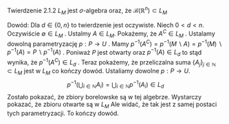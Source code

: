 Twierdzenie 2.1.2
$L_M$ jest $\sigma$-algebra oraz, że $\mathcal{B}(\mathbb{R}^n) \subset L_M$ 

Dowód:
Dla $d \in \{0, n\}$ to twierdzenie jest oczywiste. Niech $0 < d < n$. Oczywiście $\emptyset \in L_M$ . Ustalmy $A \in L_M$. 
Pokażemy, że $A^C \in L_M$ . Ustalamy dowolną parametryzację $p: P \rightarrow U$ . Mamy $p^{-1}(A^C) = p^{-1}(M \backslash A) = p^{-1}(M) \backslash p^{-1}(A) = P \backslash p^{-1}(A)$ . Poniważ $P$ jest otwarty oraz $p^{-1}(A) \in L_d$ to stąd wynika, że $p^{-1}(A^C) \in L_d$ .
Teraz pokażemy, że przeliczalna suma $\{A_j\}_{j \in \mathbb{N}} \subset L_M$ jest w $L_M$ co kończy dowód. Ustaliamy dowolne $p: P \rightarrow U$. $$ 
p^{-1}(\bigcup_{i \in \mathbb{N}} A_i ) = \bigcup_{i \in \mathbb{N}} p^{-1}(A_i) \in L_d
$$ Zostało pokazać, że zbiory borelowske są w tej algebrze. Wystarczy pokazać, że zbioru otwarte są w $L_M$ Ale widać, że tak jest z samej postaci tych parametryzacji. To kończy dowód.  